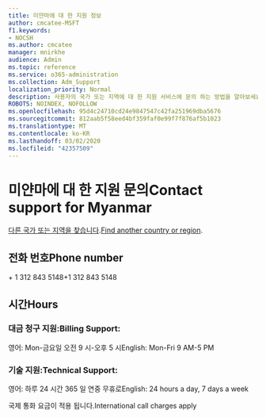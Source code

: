 ```yaml
---
title: 미얀마에 대 한 지원 정보
author: cmcatee-MSFT
f1.keywords:
- NOCSH
ms.author: cmcatee
manager: mnirkhe
audience: Admin
ms.topic: reference
ms.service: o365-administration
ms.collection: Adm_Support
localization_priority: Normal
description: 사용자의 국가 또는 지역에 대 한 지원 서비스에 문의 하는 방법을 알아보세요.
ROBOTS: NOINDEX, NOFOLLOW
ms.openlocfilehash: 95d4c24710cd24e9847547c42fa251969dba5676
ms.sourcegitcommit: 812aab5f58eed4bf359faf0e99f7f876af5b1023
ms.translationtype: MT
ms.contentlocale: ko-KR
ms.lasthandoff: 03/02/2020
ms.locfileid: "42357509"
---
```

# <a name="contact-support-for-myanmar"></a><span data-ttu-id="a9dbd-103">미얀마에 대 한 지원 문의</span><span class="sxs-lookup"><span data-stu-id="a9dbd-103">Contact support for Myanmar</span></span>

<span data-ttu-id="a9dbd-104">[다른 국가 또는 지역을 찾습니다](../contact-support-for-business-products.md).</span><span class="sxs-lookup"><span data-stu-id="a9dbd-104">[Find another country or region](../contact-support-for-business-products.md).</span></span>

## <a name="phone-number"></a><span data-ttu-id="a9dbd-105">전화 번호</span><span class="sxs-lookup"><span data-stu-id="a9dbd-105">Phone number</span></span>
<span data-ttu-id="a9dbd-106">+ 1 312 843 5148</span><span class="sxs-lookup"><span data-stu-id="a9dbd-106">+1 312 843 5148</span></span>

## <a name="hours"></a><span data-ttu-id="a9dbd-107">시간</span><span class="sxs-lookup"><span data-stu-id="a9dbd-107">Hours</span></span>
### <a name="billing-support"></a><span data-ttu-id="a9dbd-108">대금 청구 지원:</span><span class="sxs-lookup"><span data-stu-id="a9dbd-108">Billing Support:</span></span>

<span data-ttu-id="a9dbd-109">영어: Mon-금요일 오전 9 시-오후 5 시</span><span class="sxs-lookup"><span data-stu-id="a9dbd-109">English: Mon-Fri 9 AM-5 PM</span></span>

### <a name="technical-support"></a><span data-ttu-id="a9dbd-110">기술 지원:</span><span class="sxs-lookup"><span data-stu-id="a9dbd-110">Technical Support:</span></span>

<span data-ttu-id="a9dbd-111">영어: 하루 24 시간 365 일 연중 무휴로</span><span class="sxs-lookup"><span data-stu-id="a9dbd-111">English: 24 hours a day, 7 days a week</span></span>

<span data-ttu-id="a9dbd-112">국제 통화 요금이 적용 됩니다.</span><span class="sxs-lookup"><span data-stu-id="a9dbd-112">International call charges apply</span></span>
